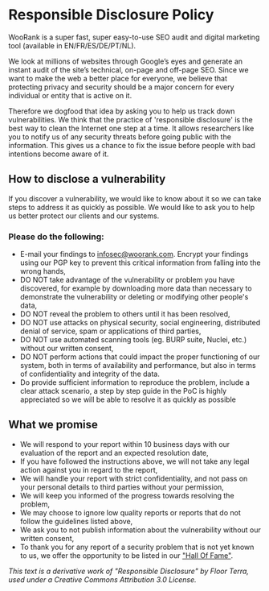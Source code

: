 # Responsible Disclosure Policy

WooRank is a super fast, super easy-to-use SEO audit and digital marketing tool (available in EN/FR/ES/DE/PT/NL).

We look at millions of websites through Google’s eyes and generate an instant audit of the site’s technical, on-page and off-page SEO. Since we want to make the web a better place for everyone, we believe that protecting privacy and security should be a major concern for every individual or entity that is active on it.

Therefore we dogfood that idea by asking you to help us track down vulnerabilities. We think that the practice of 'responsible disclosure' is the best way to clean the Internet one step at a time. It allows researchers like you to notify us of any security threats before going public with the information.
This gives us a chance to fix the issue before people with bad intentions become aware of it.

## How to disclose a vulnerability

If you discover a vulnerability, we would like to know about it so we can take steps to address it as quickly as possible. We would like to ask you to help us better protect our clients and our systems.

### Please do the following:

- E-mail your findings to infosec@woorank.com. Encrypt your findings using our PGP key to prevent this critical information from falling into the wrong hands,
- DO NOT take advantage of the vulnerability or problem you have discovered, for example by downloading more data than necessary to demonstrate the vulnerability or deleting or modifying other people's data,
- DO NOT reveal the problem to others until it has been resolved,
- DO NOT use attacks on physical security, social engineering, distributed denial of service, spam or applications of third parties, 
- DO NOT use automated scanning tools (eg. BURP suite, Nuclei, etc.) without our written consent, 
- DO NOT perform actions that could impact the proper functioning of our system, both in terms of availability and performance, but also in terms of confidentiality and integrity of the data.
- Do provide sufficient information to reproduce the problem, include a clear attack scenario, a step by step guide in the PoC is highly appreciated so we will be able to resolve it as quickly as possible

## What we promise

- We will respond to your report within 10 business days with our evaluation of the report and an expected resolution date,
- If you have followed the instructions above, we will not take any legal action against you in regard to the report,
- We will handle your report with strict confidentiality, and not pass on your personal details to third parties without your permission,
- We will keep you informed of the progress towards resolving the problem,
- We may choose to ignore low quality reports or reports that do not follow the guidelines listed above,
- We ask you to not publish information about the vulnerability without our written consent,
- To thank you for any report of a security problem that is not yet known to us, we offer the opportunity to be listed in our ["Hall Of Fame"](hall-of-fame.md).


_This text is a derivative work of "Responsible Disclosure" by Floor Terra, used under a Creative Commons Attribution 3.0 License._

